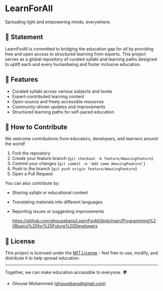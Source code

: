 # LearnForAll
Spreading light and empowering minds, everywhere.

## 📘 Statement
LearnForAll is committed to bridging the education gap for all by providing free and open access to structured learning from experts. This project serves as a global repository of curated syllabi and learning paths designed to uplift each and every humanbeing and foster inclusive education.

## 🚀 Features
- Curated syllabi across various subjects and levels
- Expert-contributed learning content
- Open-source and freely accessible resources
- Community-driven updates and improvements
- Structured learning paths for self-paced education

## 🤝 How to Contribute
We welcome contributions from educators, developers, and learners around the world!

1. Fork the repository
2. Create your feature branch (`git checkout -b feature/AmazingFeature`)
3. Commit your changes (`git commit -m 'Add some AmazingFeature'`)
4. Push to the branch (`git push origin feature/AmazingFeature`)
5. Open a Pull Request

You can also contribute by:
- Sharing syllabi or educational content
- Translating materials into different languages
- Reporting issues or suggesting improvements

  https://github.com/ghousebarq/LearnForAll/blob/main/Programming%20Basics%20for%20Future%20Developers

## 📄 License
This project is licensed under the [MIT License](LICENSE) - feel free to use, modify, and distribute it to help spread education.

---

Together, we can make education accessible to everyone. 🌍

- Ghouse Mohammed (ghousebarq@gmail.com)
